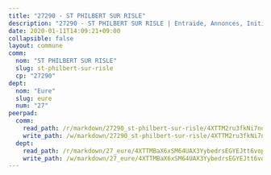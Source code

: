 ```yaml
---
title: "27290 - ST PHILBERT SUR RISLE"
description: "27290 - ST PHILBERT SUR RISLE | Entraide, Annonces, Initiatives"
date: 2020-01-11T14:09:21+09:00
collapsible: false
layout: commune
comm:
  nom: "ST PHILBERT SUR RISLE"
  slug: st-philbert-sur-risle
  cp: "27290"
dept:
  nom: "Eure"
  slug: eure
  num: "27"
peerpad:
  comm:
    read_path: /r/markdown/27290_st-philbert-sur-risle/4XTTM2ru3fkNi7nqP6WnxeN9ijA7NhatPvAij1K6KLsUBKYpK
    write_path: /w/markdown/27290_st-philbert-sur-risle/4XTTM2ru3fkNi7nqP6WnxeN9ijA7NhatPvAij1K6KLsUBKYpK-K3TgTsj4Rp6yzvLRpEcWgzUeiYFhJ6hXY69omvLpoW8FLcoKmPc92SfzV1XMyYK3b7ZJawPA1wwuTS9RscyNubfVPTSV5PVUSVxDpYizCegbWN4ztoPuJA8itw4Tz7yvQ3iN4UAf
  dept:
    read_path: /r/markdown/27_eure/4XTTMBaX6xSM64UAX3YybedrsEGYEJtt6vopdQsPEFtGijgwg
    write_path: /w/markdown/27_eure/4XTTMBaX6xSM64UAX3YybedrsEGYEJtt6vopdQsPEFtGijgwg-K3TgUmjy61Gu7ZFzjoVmiacXP2Rc4pq6sxVCYUX3mFQZWQw9yCKsEoAMagtuW4jJTYhK96DsWW4cPmZLagvQNZ34BscGcu4btrtJibt18c1mpqofaWe6Q3RartDiuMTjY7NrsH4r
---
```


